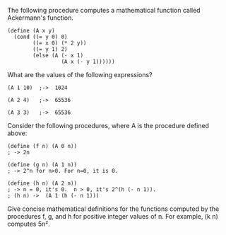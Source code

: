 The following procedure computes a mathematical function called Ackermann's function.

```
(define (A x y)
  (cond ((= y 0) 0)
        ((= x 0) (* 2 y))
        ((= y 1) 2)
        (else (A (- x 1)
                 (A x (- y 1))))))
```

What are the values of the following expressions?

```
(A 1 10)  ;->  1024

(A 2 4)   ;->  65536

(A 3 3)   ;->  65536
```

Consider the following procedures, where A is the procedure defined above:

```
(define (f n) (A 0 n))
; -> 2n

(define (g n) (A 1 n))
; -> 2^n for n>0. For n=0, it is 0.

(define (h n) (A 2 n))
; -> n = 0, it's 0.  n > 0, it's 2^(h (- n 1)).
; (h n) ->  (A 1 (h (- n 1)))
```

Give concise mathematical definitions for the functions computed by the procedures f, g, and h for positive integer values of n. For example, (k n) computes 5n².

